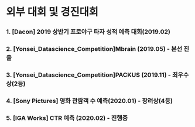 # 외부 대회 및 경진대회
### 1. [Dacon] 2019 상반기 프로야구 타자 성적 예측 대회(2019.02)
### 2. [Yonsei_Datascience_Competition]Mbrain (2019.05) - 본선 진출
### 3. [Yonsei_Datascience_Competition]PACKUS (2019.11) - 최우수상(2등)
### 4. [Sony Pictures] 영화 관람객 수 예측(2020.01) - 장려상(4등)
### 5. [IGA Works] CTR 예측 (2020.02) - 진행중
